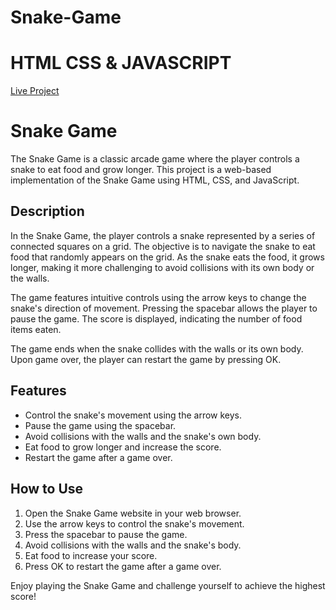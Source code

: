 ﻿# Snake-Game
# HTML CSS & JAVASCRIPT
[Live Project](https://razelraz.github.io/Snake-Game/)


# Snake Game

The Snake Game is a classic arcade game where the player controls a snake to eat food and grow longer. This project is a web-based implementation of the Snake Game using HTML, CSS, and JavaScript.

## Description

In the Snake Game, the player controls a snake represented by a series of connected squares on a grid. The objective is to navigate the snake to eat food that randomly appears on the grid. As the snake eats the food, it grows longer, making it more challenging to avoid collisions with its own body or the walls.

The game features intuitive controls using the arrow keys to change the snake's direction of movement. Pressing the spacebar allows the player to pause the game. The score is displayed, indicating the number of food items eaten.

The game ends when the snake collides with the walls or its own body. Upon game over, the player can restart the game by pressing OK.

## Features

- Control the snake's movement using the arrow keys.
- Pause the game using the spacebar.
- Avoid collisions with the walls and the snake's own body.
- Eat food to grow longer and increase the score.
- Restart the game after a game over.

## How to Use

1. Open the Snake Game website in your web browser.
2. Use the arrow keys to control the snake's movement.
3. Press the spacebar to pause the game.
4. Avoid collisions with the walls and the snake's body.
5. Eat food to increase your score.
6. Press OK to restart the game after a game over.

Enjoy playing the Snake Game and challenge yourself to achieve the highest score!

